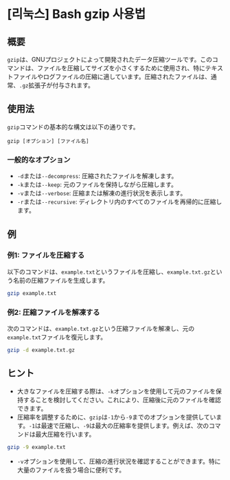 # [리눅스] Bash gzip 사용법

## 概要
`gzip`は、GNUプロジェクトによって開発されたデータ圧縮ツールです。このコマンドは、ファイルを圧縮してサイズを小さくするために使用され、特にテキストファイルやログファイルの圧縮に適しています。圧縮されたファイルは、通常、`.gz`拡張子が付与されます。

## 使用法
`gzip`コマンドの基本的な構文は以下の通りです。

```
gzip [オプション] [ファイル名]
```

### 一般的なオプション
- `-d`または`--decompress`: 圧縮されたファイルを解凍します。
- `-k`または`--keep`: 元のファイルを保持しながら圧縮します。
- `-v`または`--verbose`: 圧縮または解凍の進行状況を表示します。
- `-r`または`--recursive`: ディレクトリ内のすべてのファイルを再帰的に圧縮します。

## 例
### 例1: ファイルを圧縮する
以下のコマンドは、`example.txt`というファイルを圧縮し、`example.txt.gz`という名前の圧縮ファイルを生成します。

```bash
gzip example.txt
```

### 例2: 圧縮ファイルを解凍する
次のコマンドは、`example.txt.gz`という圧縮ファイルを解凍し、元の`example.txt`ファイルを復元します。

```bash
gzip -d example.txt.gz
```

## ヒント
- 大きなファイルを圧縮する際は、`-k`オプションを使用して元のファイルを保持することを検討してください。これにより、圧縮後に元のファイルを確認できます。
- 圧縮率を調整するために、`gzip`は`-1`から`-9`までのオプションを提供しています。`-1`は最速で圧縮し、`-9`は最大の圧縮率を提供します。例えば、次のコマンドは最大圧縮を行います。

```bash
gzip -9 example.txt
```

- `-v`オプションを使用して、圧縮の進行状況を確認することができます。特に大量のファイルを扱う場合に便利です。